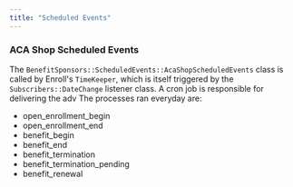 ```yaml
---
title: "Scheduled Events"
---
```


### ACA Shop Scheduled Events
The `BenefitSponsors::ScheduledEvents::AcaShopScheduledEvents` class is called by Enroll's `TimeKeeper`, which is itself triggered by the `Subscribers::DateChange` listener class. A cron job is responsible for delivering the adv
The processes ran everyday are:
 * open_enrollment_begin
 * open_enrollment_end
 * benefit_begin
 * benefit_end
 * benefit_termination
 * benefit_termination_pending
 * benefit_renewal

